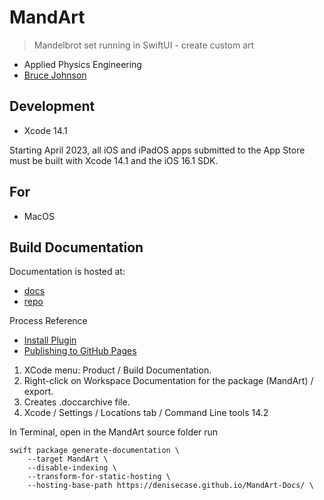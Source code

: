 # MandArt

> Mandelbrot set running in SwiftUI - create custom art

- Applied Physics Engineering
- [Bruce Johnson](https://github.com/bruceranger)

## Development

- Xcode 14.1

Starting April 2023, 
all iOS and iPadOS apps submitted to the App Store 
must be built with Xcode 14.1 and the iOS 16.1 SDK.

## For

- MacOS

## Build Documentation

Documentation is hosted at:

- [docs]()
- [repo](https://github.com/denisecase/MandArt-Docs)

Process Reference

- [Install Plugin](https://apple.github.io/swift-docc-plugin/documentation/swiftdoccplugin)
- [Publishing to GitHub Pages](https://apple.github.io/swift-docc-plugin/documentation/swiftdoccplugin/publishing-to-github-pages/)

1. XCode menu: Product / Build Documentation. 
1. Right-click on Workspace Documentation for the package (MandArt) / export.
1. Creates .doccarchive file. 
1. Xcode / Settings / Locations tab / Command Line tools 14.2

In Terminal, open in the MandArt source folder run

```
swift package generate-documentation \
    --target MandArt \
    --disable-indexing \
    --transform-for-static-hosting \
    --hosting-base-path https://denisecase.github.io/MandArt-Docs/ \

```